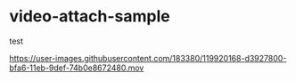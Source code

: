 # video-attach-sample

test


https://user-images.githubusercontent.com/183380/119920168-d3927800-bfa6-11eb-9def-74b0e8672480.mov

